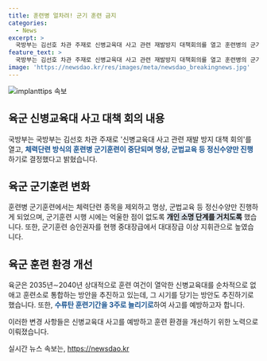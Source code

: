 ```yaml
---
title: 훈련병 얼차려! 군기 훈련 금지
categories:
  - News
excerpt: >
  국방부는 김선호 차관 주재로 신병교육대 사고 관련 재발방지 대책회의를 열고 훈련병의 군기훈련 방식을 변경하기로 결정했다. 체력단련 방식의 군기훈련을 금지하고 명상, 군법교육 등 정신수양만 진행할 예정이며, 훈련 시에는 억울한 점이 없도록 개인 소명 단계를 거칠 것이다. 또한, 군기훈련 승인권자를 대대장급 이상으로 높이고, 신병교육대를 훈련소로 통합하는 방안을 추진하고 있다. 수류탄 훈련기간도 3주로 늘리는 등 안전 대책을 강화할 예정이다.
feature_text: >
  국방부는 김선호 차관 주재로 신병교육대 사고 관련 재발방지 대책회의를 열고 훈련병의 군기훈련 방식을 변경하기로 결정했다. 체력단련 방식의 군기훈련을 금지하고 명상, 군법교육 등 정신수양만 진행할 예정이며, 훈련 시에는 억울한 점이 없도록 개인 소명 단계를 거칠 것이다. 또한, 군기훈련 승인권자를 대대장급 이상으로 높이고, 신병교육대를 훈련소로 통합하는 방안을 추진하고 있다. 수류탄 훈련기간도 3주로 늘리는 등 안전 대책을 강화할 예정이다.
image: 'https://newsdao.kr/res/images/meta/newsdao_breakingnews.jpg'
---
```


<p><img src="https://newsdao.kr/res/images/meta/newsdao_breakingnews.jpg" alt="implanttips 속보" /></p>

<h2 data-ke-size="size26">육군 신병교육대 사고 대책 회의 내용</h2>

<p>국방부는 국방부는 김선호 차관 주재로 '신병교육대 사고 관련 재발 방지 대책 회의'를 열고, <b><span style="color: #1a5490;">체력단련 방식의 훈련병 군기훈련이 중단되며 명상, 군법교육 등 정신수양만 진행</span></b>하기로 결정했다고 밝혔습니다.</p>

<h2 data-ke-size="size26">육군 군기훈련 변화</h2>

<p>훈련병 군기훈련에서는 체력단련 종목을 제외하고 명상, 군법교육 등 정신수양만 진행하게 되었으며, 군기훈련 시행 시에는 억울한 점이 없도록 <b><span style="background-color: #21538527;">개인 소명 단계를 거치도록</span></b> 했습니다. 또한, 군기훈련 승인권자를 현행 중대장급에서 대대장급 이상 지휘관으로 높였습니다.</p>

<h2 data-ke-size="size26">육군 훈련 환경 개선</h2>

<p>육군은 2035년∼2040년 상대적으로 훈련 여건이 열악한 신병교육대를 순차적으로 없애고 훈련소로 통합하는 방안을 추진하고 있는데, 그 시기를 당기는 방안도 추진하기로 했습니다. 또한, <b><span style="color: #1a5490;">수류탄 훈련기간을 3주로 늘리기로</span></b>하여 사고를 예방하고자 합니다.</p>

<p>이러한 변경 사항들은 신병교육대 사고를 예방하고 훈련 환경을 개선하기 위한 노력으로 이뤄졌습니다.</p>
실시간 뉴스 속보는, <a href="https://newsdao.kr" rel="dofollow">https://newsdao.kr</a>


